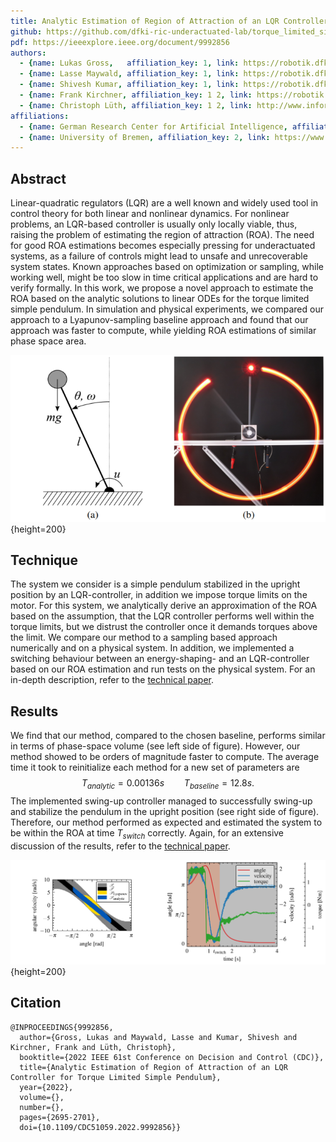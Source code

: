 ```yaml
---
title: Analytic Estimation of Region of Attraction of an LQR Controller for Torque Limited Simple Pendulum
github: https://github.com/dfki-ric-underactuated-lab/torque_limited_simple_pendulum/tree/master/software/python/simple_pendulum/controllers/lqr/analytic_roa_estimation
pdf: https://ieeexplore.ieee.org/document/9992856
authors:
  - {name: Lukas Gross,   affiliation_key: 1, link: https://robotik.dfki-bremen.de/de/ueber-uns/mitarbeiter/lugr02.html}
  - {name: Lasse Maywald, affiliation_key: 1, link: https://robotik.dfki-bremen.de/de/ueber-uns/mitarbeiter/lama02/}
  - {name: Shivesh Kumar, affiliation_key: 1, link: https://robotik.dfki-bremen.de/de/ueber-uns/mitarbeiter/shku02.html}
  - {name: Frank Kirchner, affiliation_key: 1 2, link: https://robotik.dfki-bremen.de/de/ueber-uns/mitarbeiter/frki01.html}
  - {name: Christoph Lüth, affiliation_key: 1 2, link: http://www.informatik.uni-bremen.de/~clueth/}
affiliations:
  - {name: German Research Center for Artificial Intelligence, affiliation_key: 1, link: https://www.dfki.de/en/web}
  - {name: University of Bremen, affiliation_key: 2, link: https://www.uni-bremen.de/}
---
```


## Abstract
Linear-quadratic regulators (LQR) are a well known and widely used tool in control theory for both linear and nonlinear dynamics. For nonlinear problems, an LQR-based controller is usually only locally viable, thus, raising the problem of estimating the region of attraction (ROA). The need for good ROA estimations becomes especially pressing for underactuated systems, as a failure of controls might lead to unsafe and unrecoverable system states. Known approaches based on optimization or sampling, while working well, might be too slow in time critical applications and are hard to verify formally. In this work, we propose a novel approach to estimate the ROA based on the analytic solutions to linear ODEs for the torque limited simple pendulum. In simulation and physical experiments, we compared our approach to a Lyapunov-sampling baseline approach and found that our approach was faster to compute, while yielding ROA estimations of similar phase space area.

![(a) schematic of the pendulum, (b) long exposure shot of the physical system](static/figures/double.png){height=200}

## Technique
The system we consider is a simple pendulum stabilized in the upright position by an LQR-controller, in addition we impose torque limits on the motor. For this system, we analytically derive an approximation of the ROA based on the assumption, that the LQR controller performs well within the torque limits, but we distrust the controller once it demands torques above the limit. We compare our method to a sampling based approach numerically and on a physical system. In addition, we implemented a switching behaviour between an energy-shaping- and an LQR-controller based on our ROA estimation and run tests on the physical system. For an in-depth description, refer to the [technical paper](https://arxiv.org/abs/2211.15437).

## Results
We find that our method, compared to the chosen baseline, performs similar in terms of phase-space volume (see left side of figure). However, our method showed to be orders of magnitude faster to compute. The average time it took to reinitialize each method for a new set of parameters are
$$
T_{analytic} = 0.00136s \qquad T_{baseline} = 12.8s.
$$
The implemented swing-up controller managed to successfully swing-up and stabilize the pendulum in the upright position (see right side of figure). Therefore, our method performed as expected and estimated the system to be within the ROA at time $T_{switch}$ correctly. Again, for an extensive discussion of the results, refer to the [technical paper](https://arxiv.org/abs/2211.15437).

![(left) exemplary result of numerical experiments, (right) proof of concept of a switching swing-up behaviour on the physical system](static/figures/results.png){height=200}

## Citation
```
@INPROCEEDINGS{9992856,
  author={Gross, Lukas and Maywald, Lasse and Kumar, Shivesh and Kirchner, Frank and Lüth, Christoph},
  booktitle={2022 IEEE 61st Conference on Decision and Control (CDC)}, 
  title={Analytic Estimation of Region of Attraction of an LQR Controller for Torque Limited Simple Pendulum}, 
  year={2022},
  volume={},
  number={},
  pages={2695-2701},
  doi={10.1109/CDC51059.2022.9992856}}
```

